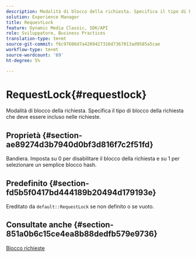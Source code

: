 ```yaml
---
description: Modalità di blocco della richiesta. Specifica il tipo di blocco della richiesta che deve essere incluso nelle richieste.
solution: Experience Manager
title: RequestLock
feature: Dynamic Media Classic, SDK/API
role: Sviluppatore, Business Practices
translation-type: tm+mt
source-git-commit: f6c97606d7a4209427316d7367013ad9585a5cae
workflow-type: tm+mt
source-wordcount: '69'
ht-degree: 5%

---
```



# RequestLock{#requestlock}

Modalità di blocco della richiesta. Specifica il tipo di blocco della richiesta che deve essere incluso nelle richieste.

## Proprietà {#section-ae89274d3b7940d0bf3d816f7c2f51fd}

Bandiera. Imposta su 0 per disabilitare il blocco della richiesta e su 1 per selezionare un semplice blocco hash.

## Predefinito {#section-fd5b5f0417bd444189b20494d179193e}

Ereditato da `default::RequestLock` se non definito o se vuoto.

## Consultate anche {#section-851a0b6c15ce4ea8b88dedfb579e9736}

[Blocco richieste](../../../../../is-api/image-catalog/image-serving-api-ref/c-image-catalog-reference/c-attributes-reference/r-requestlock.md#reference-8bbe2f581be847d3b9fa123e8e5e94b0)
